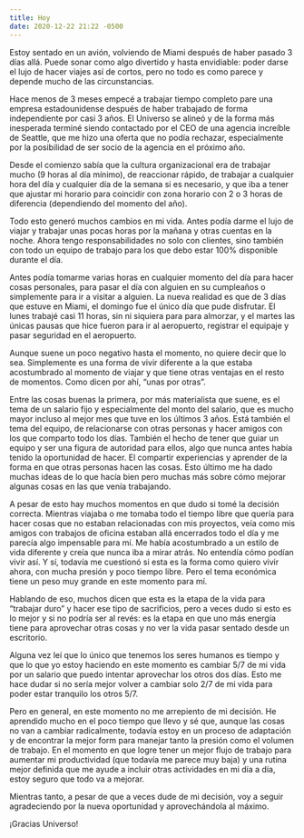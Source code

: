 ```yaml
---
title: Hoy
date: 2020-12-22 21:22 -0500
---
```


Estoy sentado en un avión, volviendo de Miami después de haber pasado 3 días allá. Puede sonar como algo divertido y hasta envidiable: poder darse el lujo de hacer viajes así de cortos, pero no todo es como parece y depende mucho de las circunstancias.

Hace menos de 3 meses empecé a trabajar tiempo completo pare una empresa estadounidense después de haber trabajado de forma independiente por casi 3 años. El Universo se alineó y de la forma más inesperada terminé siendo contactado por el CEO de una agencia increíble de Seattle, que me hizo una oferta que no podía rechazar, especialmente por la posibilidad de ser socio de la agencia en el próximo año.

Desde el comienzo sabía que la cultura organizacional era de trabajar mucho (9 horas al día mínimo), de reaccionar rápido, de trabajar a cualquier hora del día y cualquier día de la semana si es necesario, y que iba a tener que ajustar mi horario para coincidir con zona horario con 2 o 3 horas de diferencia (dependiendo del momento del año).

Todo esto generó muchos cambios en mi vida. Antes podía darme el lujo de viajar y trabajar unas pocas horas por la mañana y otras cuentas en la noche. Ahora tengo responsabilidades no solo con clientes, sino también con todo un equipo de trabajo para los que debo estar 100% disponible durante el día.

Antes podía tomarme varias horas en cualquier momento del día para hacer cosas personales, para pasar el día con alguien en su cumpleaños o simplemente para ir a visitar a alguien. La nueva realidad es que de 3 días que estuve en Miami, el domingo fue el único día que pude disfrutar. El lunes trabajé casi 11 horas, sin ni siquiera para para almorzar, y el martes las únicas pausas que hice fueron para ir al aeropuerto, registrar el equipaje y pasar seguridad en el aeropuerto.

Aunque suene un poco negativo hasta el momento, no quiere decir que lo sea. Simplemente es una forma de vivir diferente a la que estaba acostumbrado al momento de viajar y que tiene otras ventajas en el resto de momentos. Como dicen por ahí, “unas por otras”.

Entre las cosas buenas la primera, por más materialista que suene, es el tema de un salario fijo y especialmente del monto del salario, que es mucho mayor incluso al mejor mes que tuve en los últimos 3 años. Está también el tema del equipo, de relacionarse con otras personas y hacer amigos con los que comparto todo los días. También el hecho de tener que guiar un equipo y ser una figura de autoridad para ellos, algo que nunca antes había tenido la oportunidad de hacer. El compartir experiencias y aprender de la forma en que otras personas hacen las cosas. Esto último me ha dado muchas ideas de lo que hacía bien pero muchas más sobre cómo mejorar algunas cosas en las que venía trabajando.

A pesar de esto hay muchos momentos en que dudo si tomé la decisión correcta. Mientras viajaba o me tomaba todo el tiempo libre que quería para hacer cosas que no estaban relacionadas con mis proyectos, veía como mis amigos con trabajos de oficina estaban allá encerrados todo el día y me parecía algo impensable para mí. Me había acostumbrado a un estilo de vida diferente y creía que nunca iba a mirar atrás. No entendía cómo podían vivir así. Y sí, todavía me cuestionó si esta es la forma como quiero vivir ahora, con mucha presión y poco tiempo libre. Pero el tema económica tiene un peso muy grande en este momento para mí.

Hablando de eso, muchos dicen que esta es la etapa de la vida para “trabajar duro” y hacer ese tipo de sacrificios, pero a veces dudo si esto es lo mejor y si no podría ser al revés: es la etapa en que uno más energía tiene para aprovechar otras cosas y no ver la vida pasar sentado desde un escritorio.

Alguna vez leí que lo único que tenemos los seres humanos es tiempo y que lo que yo estoy haciendo en este momento es cambiar 5/7 de mi vida por un salario que puedo intentar aprovechar los otros dos días. Esto me hace dudar si no sería mejor volver a cambiar solo 2/7 de mi vida para poder estar tranquilo los otros 5/7.

Pero en general, en este momento no me arrepiento de mi decisión. He aprendido mucho en el poco tiempo que llevo y sé que, aunque las cosas no van a cambiar radicalmente, todavía estoy en un proceso de adaptación y de encontrar la mejor form para manejar tanto la presión como el volumen de trabajo. En el momento en que logre tener un mejor flujo de trabajo para aumentar mi productividad (que todavía me parece muy baja) y una rutina mejor definida que me ayude a incluir otras actividades en mi día a día, estoy seguro que todo va a mejorar.

Mientras tanto, a pesar de que a veces dude de mi decisión, voy a seguir agradeciendo por la nueva oportunidad y aprovechándola al máximo.

¡Gracias Universo!